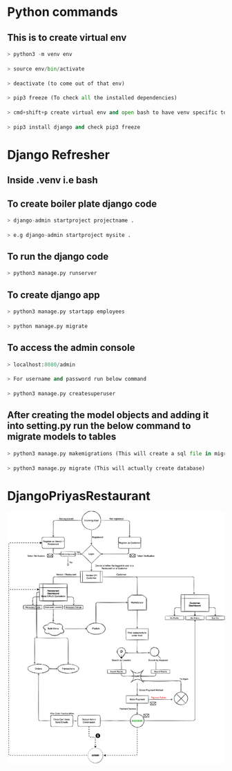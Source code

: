 # Python commands

## This is to create virtual env

```python
> python3 -m venv env

> source env/bin/activate

> deactivate (to come out of that env)

> pip3 freeze (To check all the installed dependencies)

> cmd+shift+p create virtual env and open bash to have venv specific to project

> pip3 install django and check pip3 freeze
```



# Django Refresher

## Inside .venv i.e bash
## To create boiler plate django code

```python
> django-admin startproject projectname .

> e.g django-admin startproject mysite .
```


## To run the django code
```python
> python3 manage.py runserver
```
## To create django app
```python
> python3 manage.py startapp employees

> python manage.py migrate
```
## To access the admin console
```python
> localhost:8080/admin

> For username and password run below command

> python3 manage.py createsuperuser
```
## After creating the model objects and adding it into setting.py run the below command to migrate models to tables
```python
> python3 manage.py makemigrations (This will create a sql file in migrations folder)

> python3 manage.py migrate (This will actually create database)
```


# DjangoPriyasRestaurant

![Alt text](foodOnline/assets/FoodOnline-Flowchart.png)